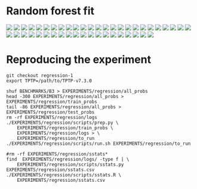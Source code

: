 # Random forest fit

![](stats.csv_ALG198+1.p.png?raw=true)
![](stats.csv_KRS139+1.p.png?raw=true)
![](stats.csv_KRS165+1.p.png?raw=true)
![](stats.csv_KRS169+1.p.png?raw=true)
![](stats.csv_LCL414+1.p.png?raw=true)
![](stats.csv_LCL678+1.001.p.png?raw=true)
![](stats.csv_LCL684+1.001.p.png?raw=true)
![](stats.csv_LCL686+1.005.p.png?raw=true)
![](stats.csv_MGT013+1.p.png?raw=true)
![](stats.csv_MGT036+3.p.png?raw=true)
![](stats.csv_MSC012+1.p.png?raw=true)
![](stats.csv_NUM395+1.p.png?raw=true)
![](stats.csv_NUM489+3.p.png?raw=true)
![](stats.csv_NUM519+3.p.png?raw=true)
![](stats.csv_PHI014+1.p.png?raw=true)
![](stats.csv_SET589+3.p.png?raw=true)
![](stats.csv_SET592+3.p.png?raw=true)
![](stats.csv_SET625+3.p.png?raw=true)
![](stats.csv_SET915+1.p.png?raw=true)
![](stats.csv_SEU139+1.p.png?raw=true)
![](stats.csv_SEU161+3.p.png?raw=true)
![](stats.csv_SEU167+3.p.png?raw=true)
![](stats.csv_SEU275+1.p.png?raw=true)
![](stats.csv_SWB003+2.p.png?raw=true)
![](stats.csv_SWB007+2.p.png?raw=true)
![](stats.csv_SWV011+1.p.png?raw=true)
![](stats.csv_SYN054+1.p.png?raw=true)
![](stats.csv_SYN317+1.p.png?raw=true)
![](stats.csv_SYN336+1.p.png?raw=true)
![](stats.csv_SYN345+1.p.png?raw=true)
![](stats.csv_SYN355+1.p.png?raw=true)
![](stats.csv_SYN380+1.p.png?raw=true)
![](stats.csv_SYN389+1.p.png?raw=true)
![](stats.csv_SYN409+1.p.png?raw=true)
![](stats.csv_SYN724+1.p.png?raw=true)
![](stats.csv_SYN730+1.p.png?raw=true)
![](stats.csv_SYN733+1.p.png?raw=true)
![](stats.csv_SYN923+1.p.png?raw=true)
![](stats.csv_SYN931+1.p.png?raw=true)
![](stats.csv_SYN948+1.p.png?raw=true)
![](stats.csv_SYN950+1.p.png?raw=true)
![](stats.csv_SYN951+1.p.png?raw=true)
![](stats.csv_SYN967+1.p.png?raw=true)
![](stats.csv_SYN971+1.p.png?raw=true)
![](stats.csv_TOP021+1.p.png?raw=true)


# Reproducing the experiment
```
git checkout regression-1
export TPTP=/path/to/TPTP-v7.3.0

shuf BENCHMARKS/B3 > EXPERIMENTS/regression/all_probs
head -300 EXPERIMENTS/regression/all_probs > EXPERIMENTS/regression/train_probs
tail -86 EXPERIMENTS/regression/all_probs > EXPERIMENTS/regression/test_probs
rm -rf EXPERIMENTS/regression/logs
./EXPERIMENTS/regression/scripts/prep.py \
	EXPERIMENTS/regression/train_probs \
	EXPERIMENTS/regression/logs > \
	EXPERIMENTS/regression/to_run
./EXPERIMENTS/regression/scripts/run.sh EXPERIMENTS/regression/to_run

#rm -rf EXPERIMENTS/regression/sstats*
find  EXPERIMENTS/regression/logs/ -type f | \
	EXPERIMENTS/regression/scripts/sstats.py EXPERIMENTS/regression/sstats.csv
./EXPERIMENTS/regression/scripts/sstats.R \
	EXPERIMENTS/regression/sstats.csv

```

